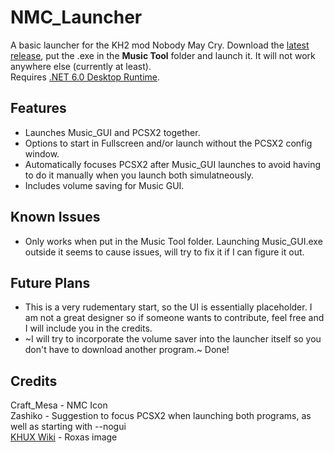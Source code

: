 # NMC_Launcher
A basic launcher for the KH2 mod Nobody May Cry. Download the [latest release](https://github.com/benr0th/NMC_Launcher/releases/latest), put the .exe in the **Music Tool** folder and launch it. It will not work anywhere else (currently at least).<br>
Requires [.NET 6.0 Desktop Runtime](https://dotnet.microsoft.com/en-us/download/dotnet/6.0).

## Features
- Launches Music_GUI and PCSX2 together.
- Options to start in Fullscreen and/or launch without the PCSX2 config window.
- Automatically focuses PCSX2 after Music_GUI launches to avoid having to do it manually when you launch both simulatneously.
- Includes volume saving for Music GUI. 

## Known Issues
- Only works when put in the Music Tool folder. Launching Music_GUI.exe outside it seems to cause issues, will try to fix it if I can figure it out.

## Future Plans
- This is a very rudementary start, so the UI is essentially placeholder. I am not a great designer so if someone wants to contribute, feel free and I will include you in the credits.
- ~I will try to incorporate the volume saver into the launcher itself so you don't have to download another program.~ Done!

## Credits
Craft_Mesa - NMC Icon<br>
Zashiko - Suggestion to focus PCSX2 when launching both programs, as well as starting with --nogui<br>
[KHUX Wiki](https://www.khuxwiki.com/wiki/File:Roxas_Art_(EX)_6%E2%98%85_KHUX.png) - Roxas image<br>
